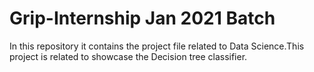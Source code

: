 # Grip-Internship Jan 2021 Batch
In this repository it contains the project file related to Data Science.This project is related to showcase the Decision tree classifier.
